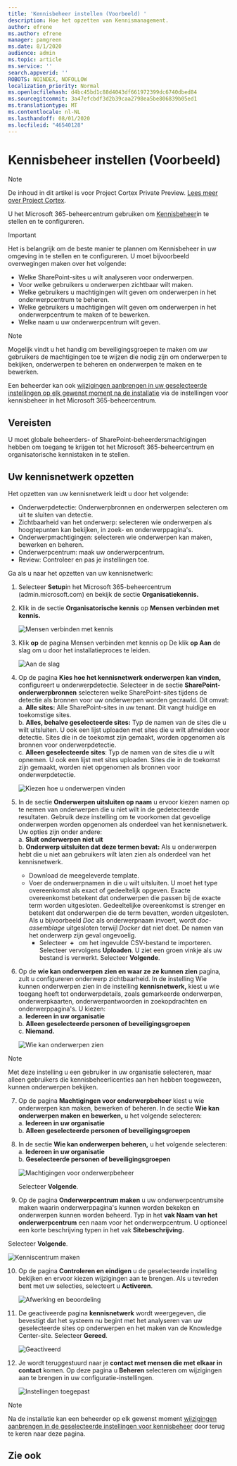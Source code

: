 ```yaml
---
title: 'Kennisbeheer instellen (Voorbeeld) '
description: Hoe het opzetten van Kennismanagement.
author: efrene
ms.author: efrene
manager: pamgreen
ms.date: 8/1/2020
audience: admin
ms.topic: article
ms.service: ''
search.appverid: ''
ROBOTS: NOINDEX, NOFOLLOW
localization_priority: Normal
ms.openlocfilehash: d4bc45bd1c88d4043df661972399dc6740dbed84
ms.sourcegitcommit: 3a47efcbdf3d2b39caa2798ea5be806839b05ed1
ms.translationtype: MT
ms.contentlocale: nl-NL
ms.lasthandoff: 08/01/2020
ms.locfileid: "46540128"
---
```

# <a name="set-up-knowledge-management-preview"></a>Kennisbeheer instellen (Voorbeeld)

> [!Note] 
> De inhoud in dit artikel is voor Project Cortex Private Preview. [Lees meer over Project Cortex](https://aka.ms/projectcortex).

U het Microsoft 365-beheercentrum gebruiken om [Kennisbeheer](knowledge-management-overview.md)in te stellen en te configureren. 

> [!Important]
> Het is belangrijk om de beste manier te plannen om Kennisbeheer in uw omgeving in te stellen en te configureren. U moet bijvoorbeeld overwegingen maken over het volgende:
- Welke SharePoint-sites u wilt analyseren voor onderwerpen.
- Voor welke gebruikers u onderwerpen zichtbaar wilt maken.
- Welke gebruikers u machtigingen wilt geven om onderwerpen in het onderwerpcentrum te beheren.
- Welke gebruikers u machtigingen wilt geven om onderwerpen in het onderwerpcentrum te maken of te bewerken.
- Welke naam u uw onderwerpcentrum wilt geven.

> [!Note]
> Mogelijk vindt u het handig om beveiligingsgroepen te maken om uw gebruikers de machtigingen toe te wijzen die nodig zijn om onderwerpen te bekijken, onderwerpen te beheren en onderwerpen te maken en te bewerken.

Een beheerder kan ook [wijzigingen aanbrengen in uw geselecteerde instellingen op elk gewenst moment na de installatie](manage-knowledge-network.md) via de instellingen voor kennisbeheer in het Microsoft 365-beheercentrum.

## <a name="requirements"></a>Vereisten 
U moet globale beheerders- of SharePoint-beheerdersmachtigingen hebben om toegang te krijgen tot het Microsoft 365-beheercentrum en organisatorische kennistaken in te stellen.

## <a name="set-up-your-knowledge-network"></a>Uw kennisnetwerk opzetten

Het opzetten van uw kennisnetwerk leidt u door het volgende:

- Onderwerpdetectie: Onderwerpbronnen en onderwerpen selecteren om uit te sluiten van detectie.
- Zichtbaarheid van het onderwerp: selecteren wie onderwerpen als hoogtepunten kan bekijken, in zoek- en onderwerppagina's.
- Onderwerpmachtigingen: selecteren wie onderwerpen kan maken, bewerken en beheren.
- Onderwerpcentrum: maak uw onderwerpcentrum.
- Review: Controleer en pas je instellingen toe.

Ga als u naar het opzetten van uw kennisnetwerk:

1. Selecteer **Setup**in het Microsoft 365-beheercentrum (admin.microsoft.com) en bekijk de sectie **Organisatiekennis.**
2. Klik in de sectie **Organisatorische kennis** op **Mensen verbinden met kennis.**<br/>

    ![Mensen verbinden met kennis](../media/content-understanding/admin-org-knowledge-options.png) </br>

3. Klik **op** de pagina Mensen verbinden met kennis op De klik **op Aan** de slag om u door het installatieproces te leiden.<br/>

    ![Aan de slag](../media/content-understanding/k-get-started.png) </br>

4. Op de pagina **Kies hoe het kennisnetwerk onderwerpen kan vinden,** configureert u onderwerpdetectie. Selecteer in de sectie **SharePoint-onderwerpbronnen** selecteren welke SharePoint-sites tijdens de detectie als bronnen voor uw onderwerpen worden gecrawld. Dit omvat:</br>
    a. **Alle sites:** Alle SharePoint-sites in uw tenant. Dit vangt huidige en toekomstige sites.</br>
    b. **Alles, behalve geselecteerde sites:** Typ de namen van de sites die u wilt uitsluiten.  U ook een lijst uploaden met sites die u wilt afmelden voor detectie. Sites die in de toekomst zijn gemaakt, worden opgenomen als bronnen voor onderwerpdetectie. </br>
    c. **Alleen geselecteerde sites**: Typ de namen van de sites die u wilt opnemen. U ook een lijst met sites uploaden. Sites die in de toekomst zijn gemaakt, worden niet opgenomen als bronnen voor onderwerpdetectie. </br>

    ![Kiezen hoe u onderwerpen vinden](../media/content-understanding/ksetup1.png) </br>
   
5. In de sectie **Onderwerpen uitsluiten op naam** u ervoor kiezen namen op te nemen van onderwerpen die u niet wilt in de gedetecteerde resultaten. Gebruik deze instelling om te voorkomen dat gevoelige onderwerpen worden opgenomen als onderdeel van het kennisnetwerk. Uw opties zijn onder andere:</br>
    a. **Sluit onderwerpen niet uit** </br>
    b. **Onderwerp uitsluiten dat deze termen bevat:** Als u onderwerpen hebt die u niet aan gebruikers wilt laten zien als onderdeel van het kennisnetwerk.
   - Download de meegeleverde template.
   - Voer de onderwerpnamen in die u wilt uitsluiten. U moet het type overeenkomst als exact of gedeeltelijk opgeven. Exacte overeenkomst betekent dat onderwerpen die passen bij de exacte term worden uitgesloten. Gedeeltelijke overeenkomst is strenger en betekent dat onderwerpen die de term bevatten, worden uitgesloten. Als u bijvoorbeeld *Doc* als onderwerpnaam invoert, wordt *doc-assemblage* uitgesloten terwijl *Docker* dat niet doet. De namen van het onderwerp zijn geval ongevoelig.  
        - Selecteer  **+**   om het ingevulde CSV-bestand te importeren. Selecteer vervolgens **Uploaden**. U ziet een groen vinkje als uw bestand is verwerkt. Selecteer **Volgende**.</br>


6. Op de **wie kan onderwerpen zien en waar ze ze kunnen zien** pagina, zult u configureren onderwerp zichtbaarheid. In de instelling Wie kunnen onderwerpen zien in de instelling **kennisnetwerk,** kiest u wie toegang heeft tot onderwerpdetails, zoals gemarkeerde onderwerpen, onderwerpkaarten, onderwerpantwoorden in zoekopdrachten en onderwerppagina's. U kiezen:</br>
    a. **Iedereen in uw organisatie**</br>
    b. **Alleen geselecteerde personen of beveiligingsgroepen**</br>
    c. **Niemand.**</br>

    ![Wie kan onderwerpen zien](../media/content-understanding/ksetup2.png) </br> 

 > [!Note] 
 > Met deze instelling u een gebruiker in uw organisatie selecteren, maar alleen gebruikers die kennisbeheerlicenties aan hen hebben toegewezen, kunnen onderwerpen bekijken. 

7. Op de pagina **Machtigingen voor onderwerpbeheer** kiest u wie onderwerpen kan maken, bewerken of beheren. In de sectie **Wie kan onderwerpen maken en bewerken,** u het volgende selecteren:</br>
    a. **Iedereen in uw organisatie**</br>
    b. **Alleen geselecteerde personen of beveiligingsgroepen**</br>
8. In de sectie **Wie kan onderwerpen beheren,** u het volgende selecteren:</br>
    a. **Iedereen in uw organisatie**</br>
    b. **Geselecteerde personen of beveiligingsgroepen**</br>

    ![Machtigingen voor onderwerpbeheer](../media/content-understanding/ksetup3.png) </br>

    Selecteer **Volgende**.</br>
9. Op de pagina **Onderwerpcentrum maken** u uw onderwerpcentrumsite maken waarin onderwerppagina's kunnen worden bekeken en onderwerpen kunnen worden beheerd.  Typ in het **vak Naam van het onderwerpcentrum** een naam voor het onderwerpcentrum. U optioneel een korte beschrijving typen in het vak **Sitebeschrijving.** </br>

Selecteer **Volgende**.</br>

   ![Kenniscentrum maken](../media/content-understanding/ksetup4.png) </br> 

10. Op de pagina **Controleren en eindigen** u de geselecteerde instelling bekijken en ervoor kiezen wijzigingen aan te brengen. Als u tevreden bent met uw selecties, selecteert u **Activeren**.

    ![Afwerking en beoordeling](../media/content-understanding/ksetup5.png) </br> 

11. De geactiveerde pagina **kennisnetwerk** wordt weergegeven, die bevestigt dat het systeem nu begint met het analyseren van uw geselecteerde sites op onderwerpen en het maken van de Knowledge Center-site. Selecteer **Gereed**.</br>

    ![Geactiveerd](../media/content-understanding/ksetup6.png) </br> 

12. Je wordt teruggestuurd naar je **contact met mensen die met elkaar in contact** komen. Op deze pagina u **Beheren** selecteren om wijzigingen aan te brengen in uw configuratie-instellingen. 

    ![Instellingen toegepast](../media/content-understanding/ksetup7.png) </br>   

> [!Note]
> Na de installatie kan een beheerder op elk gewenst moment [wijzigingen aanbrengen in de geselecteerde instellingen voor kennisbeheer](manage-knowledge-network.md) door terug te keren naar deze pagina.


## <a name="see-also"></a>Zie ook



  






